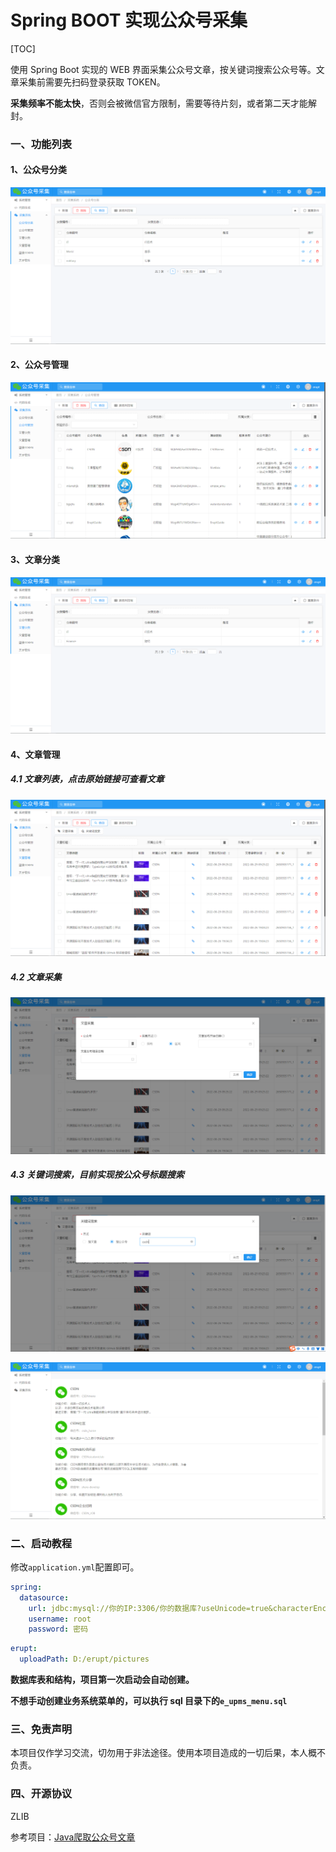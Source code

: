 # Spring BOOT 实现公众号采集

[TOC]



使用 Spring Boot 实现的 WEB 界面采集公众号文章，按关键词搜索公众号等。文章采集前需要先扫码登录获取 TOKEN。

**采集频率不能太快**，否则会被微信官方限制，需要等待片刻，或者第二天才能解封。



### 一、功能列表

#### 1、公众号分类

![mpcategory](screenshot/mpcategory.png)



#### 2、公众号管理

![mpinfo](screenshot\mpinfo.png)



#### 3、文章分类

![articlecategory](screenshot\articlecategory.png)



#### 4、文章管理

##### 4.1 文章列表，点击原始链接可查看文章

![mparticle](screenshot\mparticle.png)



##### 4.2 文章采集

![articlecollection](screenshot\articlecollection.png)



##### 4.3 关键词搜索，目前实现按公众号标题搜索

![keyword](screenshot\keyword.png)

![mpresult](screenshot\mpresult.png)



### 二、启动教程

修改`application.yml`配置即可。

```yaml
spring:
  datasource:
    url: jdbc:mysql://你的IP:3306/你的数据库?useUnicode=true&characterEncoding=UTF-8&serverTimezone=Asia/Shanghai
    username: root
    password: 密码
```

```yaml
erupt:
  uploadPath: D:/erupt/pictures
```



**数据库表和结构，项目第一次启动会自动创建。**

**不想手动创建业务系统菜单的，可以执行 sql 目录下的`e_upms_menu.sql`**



### 三、免责声明

本项目仅作学习交流，切勿用于非法途径。使用本项目造成的一切后果，本人概不负责。



### 四、开源协议

ZLIB

参考项目：[Java爬取公众号文章](https://gitee.com/iszsq/sq-weixin-api-demo)

